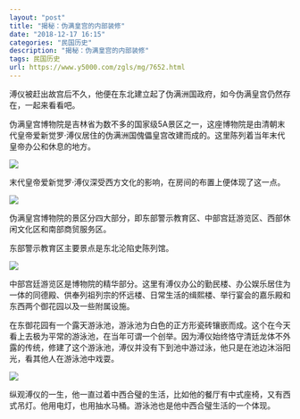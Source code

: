 ```yaml
---
layout: "post"
title: "揭秘：伪满皇宫的内部装修"
date: "2018-12-17 16:15"
categories: "民国历史"
description: "揭秘：伪满皇宫的内部装修"
tags: 民国历史
url: https://www.y5000.com/zgls/mg/7652.html
---
```






溥仪被赶出故宫后不久，他便在东北建立起了伪满洲国政府，如今伪满皇宫仍然存在，一起来看看吧。

伪满皇宫博物院是吉林省为数不多的国家级5A景区之一，这座博物院是由清朝末代皇帝爱新觉罗·溥仪居住的伪满洲国傀儡皇宫改建而成的。这里陈列着当年末代皇帝办公和休息的地方。

![](https://img.y5000.com/uploads/allimg/161219/1444535106-0.jpg)

末代皇帝爱新觉罗·溥仪深受西方文化的影响，在房间的布置上便体现了这一点。

![](https://img.y5000.com/uploads/allimg/161219/144453GM-1.jpg)

伪满皇宫博物院的景区分四大部分，即东部警示教育区、中部宫廷游览区、西部休闲文化区和南部商贸服务区。

东部警示教育区主要景点是东北沦陷史陈列馆。

![](https://img.y5000.com/uploads/allimg/161219/1444533C2-2.jpg)

中部宫廷游览区是博物院的精华部分。这里有溥仪办公的勤民楼、办公娱乐居住为一体的同德殿、供奉列祖列宗的怀远楼、日常生活的缉熙楼、举行宴会的嘉乐殿和东西两个御花园以及一些附属设施。

在东御花园有一个露天游泳池，游泳池为白色的正方形瓷砖镶嵌而成。这个在今天看上去极为平常的游泳池，在当年可谓一个创举。因为溥仪始终恪守清廷龙体不外露的传统，修建了这个游泳池，溥仪并没有下到池中游过泳，他只是在池边沐浴阳光，看其他人在游泳池中戏耍。

![](https://img.y5000.com/uploads/allimg/161219/1444531E8-3.jpg)

纵观溥仪的一生，他一直过着中西合璧的生活，比如他的餐厅有中式座椅，又有西式吊灯。他用电灯，也用抽水马桶。游泳池也是他中西合璧生活的一个体现。
